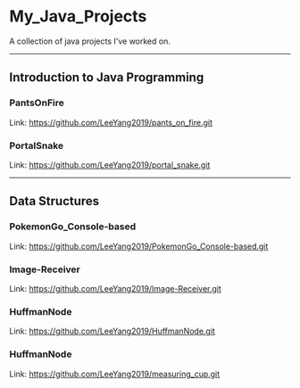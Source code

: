 # My_Java_Projects
A collection of java projects I've worked on.
<hr>

## Introduction to Java Programming

### PantsOnFire

Link: https://github.com/LeeYang2019/pants_on_fire.git

### PortalSnake

Link: https://github.com/LeeYang2019/portal_snake.git
<hr>

## Data Structures

### PokemonGo_Console-based

Link: https://github.com/LeeYang2019/PokemonGo_Console-based.git

### Image-Receiver

Link: https://github.com/LeeYang2019/Image-Receiver.git 

### HuffmanNode

Link: https://github.com/LeeYang2019/HuffmanNode.git

### HuffmanNode

Link: https://github.com/LeeYang2019/measuring_cup.git
